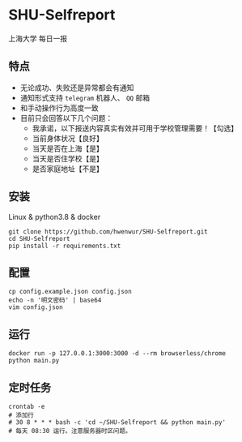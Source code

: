 # SHU-Selfreport
上海大学 每日一报

## 特点
- 无论成功、失败还是异常都会有通知
- 通知形式支持 `telegram` 机器人、 `QQ` 邮箱
- 和手动操作行为高度一致
- 目前只会回答以下几个问题：
  - 我承诺，以下报送内容真实有效并可用于学校管理需要！【勾选】
  - 当前身体状况【良好】
  - 当天是否在上海【是】
  - 当天是否住学校【是】
  - 是否家庭地址【不是】

## 安装
Linux & python3.8 & docker
```shell
git clone https://github.com/hwenwur/SHU-Selfreport.git
cd SHU-Selfreport
pip install -r requirements.txt
```

## 配置
```shell
cp config.example.json config.json
echo -n '明文密码' | base64
vim config.json
```

## 运行
```shell
docker run -p 127.0.0.1:3000:3000 -d --rm browserless/chrome
python main.py
```

## 定时任务
```shell
crontab -e
# 添加行
# 30 8 * * * bash -c 'cd ~/SHU-Selfreport && python main.py'
# 每天 08:30 运行。注意服务器时区问题。
```

